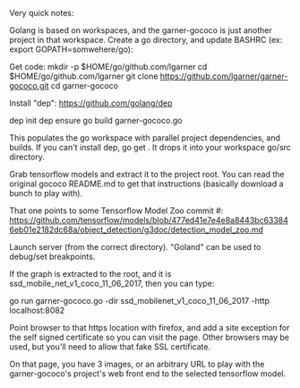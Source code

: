 Very quick notes:

Golang is based on workspaces, and the garner-gococo is just another project
in that workspace. Create a go directory, and update BASHRC (ex: export GOPATH=somwehere/go):

Get code:
mkdir -p $HOME/go/github.com/lgarner
cd $HOME/go/github.com/lgarner
git clone https://github.com/lgarner/garner-gococo.git
cd garner-gococo

Install "dep":
https://github.com/golang/dep

dep init
dep ensure
go build garner-gococo.go

This populates the go workspace with parallel project dependencies, and builds. If you can't install dep, go get <missing package URL path>. It drops
it into your workspace go/src directory.

Grab tensorflow models and extract it to the project root. You can read the
original gococo README.md to get that instructions (basically download a bunch
to play with).

That one points to some Tensorflow Model Zoo commit #:
https://github.com/tensorflow/models/blob/477ed41e7e4e8a8443bc633846eb01e2182dc68a/object_detection/g3doc/detection_model_zoo.md

Launch server (from the correct directory). "Goland" can be used to debug/set
breakpoints.

If the graph is extracted to the root, and it is ssd_mobile_net_v1_coco_11_06_2017, then you can type:

go run garner-gococo.go -dir ssd_mobilenet_v1_coco_11_06_2017 -http localhost:8082

Point browser to that https location with firefox, and add a site exception for
the self signed certificate so you can visit the page. Other browsers may be
used, but you'll need to allow that fake SSL certificate.

On that page, you have 3 images, or an arbitrary URL to play with the
garner-gococo's project's web front end to the selected tensorflow model.


